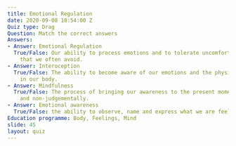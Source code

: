 ```yaml
---
title: Emotional Regulation
date: 2020-09-08 18:54:00 Z
Quiz type: Drag
Question: Match the correct answers
Answers:
- Answer: Emotional Regulation
  True/False: Our ability to process emotions and to tolerate uncomfortable emotions
    that we often avoid.
- Answer: Interoception
  True/False: The ability to become aware of our emotions and the physical sensations
    in our body.
- Answer: Mindfulness
  True/False: The process of bringing our awareness to the present moment consciously
    and non-judgementally.
- Answer: Emotional awareness
  True/False: the ability to observe, name and express what we are feeling.
Education programme: Body, Feelings, Mind
slide: 45
layout: quiz
---
```



